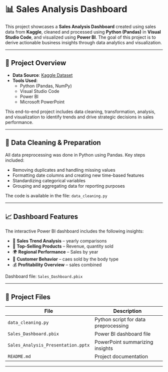 # 📊 Sales Analysis Dashboard

This project showcases a **Sales Analysis Dashboard** created using sales data from **Kaggle**, cleaned and processed using **Python (Pandas)** in **Visual Studio Code**, and visualized using **Power BI**. The goal of this project is to derive actionable business insights through data analytics and visualization.

---

## 🚀 Project Overview

- **Data Source**: [Kaggle Dataset](#)
- **Tools Used**:
  - Python (Pandas, NumPy)
  - Visual Studio Code
  - Power BI
  - Microsoft PowerPoint

This end-to-end project includes data cleaning, transformation, analysis, and visualization to identify trends and drive strategic decisions in sales performance.

---

## 🧹 Data Cleaning & Preparation

All data preprocessing was done in Python using Pandas. Key steps included:

- Removing duplicates and handling missing values
- Formatting date columns and creating new time-based features
- Standardizing categorical variables
- Grouping and aggregating data for reporting purposes

The code is available in the file: `data_cleaning.py`

---

## 📈 Dashboard Features

The interactive Power BI dashboard includes the following insights:

- 📅 **Sales Trend Analysis** – yearly comparisons
- 🛒 **Top-Selling Products** – Revenue, quantity sold
- 🌍 **Regional Performance** – Sales by  year
- 👥 **Customer Behavior** – caes sold by the body type
- 💰 **Profitability Overview** – sales combined

Dashboard file: `Sales_Dashboard.pbix`

---

## 📎 Project Files

| File | Description |
|------|-------------|
| `data_cleaning.py` | Python script for data preprocessing |
| `Sales_Dashboard.pbix` | Power BI dashboard file |
| `Sales_Analysis_Presentation.pptx` | PowerPoint summarizing insights |
| `README.md` | Project documentation |

---

